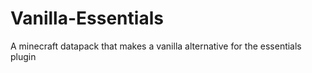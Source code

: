 # Vanilla-Essentials
A minecraft datapack that makes a vanilla alternative for the essentials plugin
